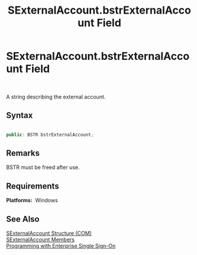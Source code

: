 ﻿---
title: SExternalAccount.bstrExternalAccount Field
TOCTitle: SExternalAccount.bstrExternalAccount Field
ms:assetid: 1928e29e-76e3-445f-b45d-38828128c335
ms:mtpsurl: https://msdn.microsoft.com/en-us/library/Aa744980(v=BTS.80)
ms:contentKeyID: 51526521
ms.date: 08/30/2017
mtps_version: v=BTS.80
dev_langs:
- c++
---

# SExternalAccount.bstrExternalAccount Field

 

A string describing the external account.

## Syntax

``` c++
  
public: BSTR bstrExternalAccount;  
```

## Remarks

BSTR must be freed after use.

## Requirements

**Platforms:**  Windows

## See Also

[SExternalAccount Structure (COM)](sexternalaccount-structure-com.md)  
[SExternalAccount Members](sexternalaccount-members.md)  
[Programming with Enterprise Single Sign-On](https://msdn.microsoft.com/library/aa704508\(v=bts.80\))

